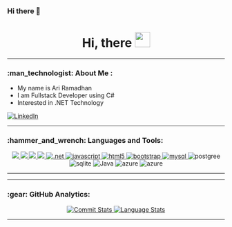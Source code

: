 ### Hi there 👋
<h1 align="center">Hi, there <img src="https://media.giphy.com/media/hvRJCLFzcasrR4ia7z/giphy.gif" width="35"></h1>

---

<h3 align="left">:man_technologist: About Me :</h3>
<div align="left">
  <ul>
    <li>My name is Ari Ramadhan</li>
    <li>I am Fullstack Developer using C# </li>
    <li>Interested in .NET Technology</li>
  </ul>
</div>

[![LinkedIn](https://img.shields.io/badge/linkedin-%230077B5.svg?&style=for-the-badge&logo=linkedin&logoColor=white)](https://www.linkedin.com/in/ari-ramadhan-673692ab/)

---

<h3 align="left">:hammer_and_wrench: Languages and Tools:</h3>
<div align="center"> 
  <a href="https://go.dev/" target="_blank" rel="noreferrer"> 
    <img src="https://img.shields.io/badge/C%23-239120?style=for-the-badge&logo=c-sharp&logoColor=white"/> 
  </a>  
  <a href="https://developer.mozilla.org/en-US/docs/Web/JavaScript" target="_blank" rel="noreferrer"> 
    <img src="https://img.shields.io/badge/Xamarin-3498DB?style=for-the-badge&logo=xamarin&logoColor=white"/> 
  </a>
  <a href="https://nodejs.org" target="_blank" rel="noreferrer"> 
    <img src="https://img.shields.io/badge/HTML-239120?style=for-the-badge&logo=html5&logoColor=white"/> 
  </a>
  <a href="https://expressjs.com" target="_blank" rel="noreferrer"> 
    <img src="https://img.shields.io/badge/CSS-239120?&style=for-the-badge&logo=css3&logoColor=white"/> 
  </a>
  <a href="https://www.mysql.com/" target="_blank" rel="noreferrer"> 
    <img src="https://img.shields.io/badge/.NET-5C2D91?style=for-the-badge&logo=.net&logoColor=white" alt=".net"/> 
  </a>
  <a href="https://www.mysql.com/" target="_blank" rel="noreferrer"> 
    <img src="https://img.shields.io/badge/JavaScript-323330?style=for-the-badge&logo=javascript&logoColor=F7DF1E" alt="javascript"/> 
  </a>
  <a href="https://cloud.google.com/" target="_blank" rel="noreferrer"> 
    <img src="https://img.shields.io/badge/HTML5-E34F26?style=for-the-badge&logo=html5&logoColor=white" alt="html5"/> 
  </a>
  <a href="https://cloud.google.com/" target="_blank" rel="noreferrer"> 
    <img src="https://img.shields.io/badge/Bootstrap-563D7C?style=for-the-badge&logo=bootstrap&logoColor=white" alt="bootstrap"/> 
  </a>
  <a href="https://cloud.google.com/" target="_blank" rel="noreferrer"> 
    <img src="https://img.shields.io/badge/MySQL-00000F?style=for-the-badge&logo=mysql&logoColor=white" alt="mysql"/> 
  </a> 
  <a>
    <img src="https://img.shields.io/badge/PostgreSQL-316192?style=for-the-badge&logo=postgresql&logoColor=white" alt="postgree"/> 
  </a>
  <a>
    <img src="https://img.shields.io/badge/SQLite-07405E?style=for-the-badge&logo=sqlite&logoColor=white" alt="sqlite"/> 
  </a>
   <a>
    <img src="https://img.shields.io/badge/Java-ED8B00?style=for-the-badge&logo=openjdk&logoColor=white" alt="Java"/> 
  </a>
  <a>
    <img src="https://img.shields.io/badge/Microsoft_Azure-0089D6?style=for-the-badge&logo=microsoft-azure&logoColor=white" alt="azure"/> 
  </a>
  <a>
    <img src="https://img.shields.io/badge/Microsoft_Azure-0089D6?style=for-the-badge&logo=microsoft-azure&logoColor=white" alt="azure"/> 
  </a>

</div>

---

---

<h3 align="left">:gear: GitHub Analytics:</h3>
<div align="center">
  <a href="https://github.com/ariboss89">
    <img src="https://github-readme-stats-eight-theta.vercel.app/api?username=ariboss89&show_icons=true&theme=algolia&include_all_commits=true&count_private=true&bg_color=000&title_color=fff&text_color=fff&icon_color=fff" alt="Commit Stats"/>
  </a>
  <a href="https://github.com/ariboss89">
    <img src="https://github-readme-stats-eight-theta.vercel.app/api/top-langs/?username=ariboss89&layout=compact&langs_count=8&bg_color=000&title_color=fff&text_color=fff" alt="Language Stats"/>
  </a>
</div>

---
<!--
**ariboss89/ariboss89** is a ✨ _special_ ✨ repository because its `README.md` (this file) appears on your GitHub profile.

Here are some ideas to get you started:

- 🔭 I’m currently working on ...
- 🌱 I’m currently learning ...
- 👯 I’m looking to collaborate on ...
- 🤔 I’m looking for help with ...
- 💬 Ask me about ...
- 📫 How to reach me: ...
- 😄 Pronouns: ...
- ⚡ Fun fact: ...
-->
